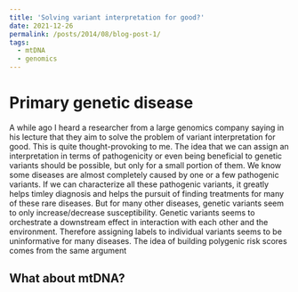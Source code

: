 ```yaml
---
title: 'Solving variant interpretation for good?'
date: 2021-12-26
permalink: /posts/2014/08/blog-post-1/
tags:
  - mtDNA
  - genomics
---
```



Primary genetic disease
======
A while ago I heard a researcher from a large genomics company saying in his lecture that they aim to solve the problem of variant interpretation for good. This is quite thought-provoking to me. The idea that we can assign an interpretation in terms of pathogenicity or even being beneficial to genetic variants should be possible, but only for a small portion of them. We know some diseases are almost completely caused by one or a few pathogenic variants. If we can characterize all these pathogenic variants, it greatly helps timley diagnosis and helps the pursuit of finding treatments for many of these rare diseases. But for many other diseases, genetic variants seem to only increase/decrease susceptibility. Genetic variants seems to orchestrate a downstream effect in interaction with each other and the environment. Therefore assigning labels to individual variants seems to be uninformative for many diseases. The idea of building polygenic risk scores comes from the same argument


What about mtDNA?
------
